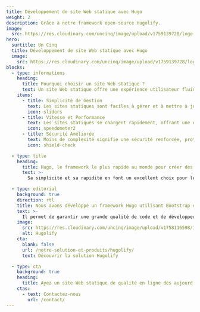 ```yaml
---
title: Développement de site Web statique avec Hugo
weight: 2
description: Grâce à notre framework open-source Hugolify.
image:
  src: https://res.cloudinary.com/uncinq/image/upload/v1759139728/logo-hugo_mpfc7g.svg
hero:
  surtitle: Un Cinq
  title: Développement de site Web statique avec Hugo
  image:
    src: https://res.cloudinary.com/uncinq/image/upload/v1759139728/logo-hugo_mpfc7g.svg
blocks:
  - type: informations
    heading:
      title: Pourquoi choisir un site Web statique ?
      text: Un site Web statique offre une expérience utilisateur fluide et rapide. Il se charge rapidement, est sécurisé, et est facile à maintenir. Cela signifie une rétention plus élevée des visiteurs, une meilleure sécurité, et moins de tracas de gestion.
    items:
      - title: Simplicité de Gestion
        text: Les sites statiques sont faciles à gérer et à mettre à jour, vous permettant de vous concentrer sur le contenu.
        icon: sliders
      - title: Vitesse et Performance
        text: Les sites statiques se chargent rapidement, offrant une expérience utilisateur exceptionnelle.
        icon: speedometer2
      - title: Sécurité Améliorée
        text: Moins de complexité signifie une sécurité renforcée, protégeant votre site contre les menaces.
        icon: shield-check

  - type: title
    heading:
      title: Hugo, le framework le plus rapide au monde pour créer des sites Web
      text: >-
        Sa simplicité et sa rapidité en font un excellent choix pour les sites Web statiques. Nous pouvons personnaliser votre site Web Hugo pour qu'il réponde à vos besoins spécifiques. Que vous souhaitiez un blog, une page personnelle ou un site Web professionnel, Hugo peut tout gérer efficacement.

  - type: editorial
    background: true
    direction: rtl
    title: Nous avons développé un framework Hugo utilisant Bootstrap et Decap CMS
    text: >-
      Il permet de garantir une grande qualité de code et de développer plus rapidement.
    image:
      src: https://res.cloudinary.com/uncinq/image/upload/v1758116598/181.Nodes_vgmgrr.svg
      alt: Hugolify
    cta:
      blank: false
      url: /notre-solution-et-produits/hugolify/
      text: Découvrir la solution Hugolify

  - type: cta
    background: true
    heading:
      title: Ayez un site Web statique de qualité en ligne dès aujourd’hui
    ctas:
      - text: Contactez-nous
        url: /contact/
---
```

